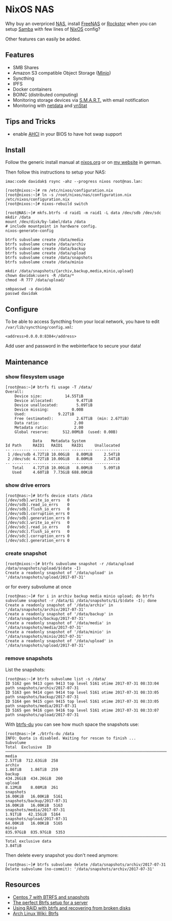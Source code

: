 NixOS NAS
=========

Why buy an overpriced [NAS](https://en.wikipedia.org/wiki/Network-attached_storage), install [FreeNAS](https://freenas.org/) or [Rockstor](http://rockstor.com/) when you can setup [Samba](https://www.samba.org/) with few lines of [NixOS](http://nixos.org/) config?

Other features can easily be added.

Features
--------

- SMB Shares
- Amazon S3 compatible Object Storage ([Minio](https://www.minio.io/))
- Syncthing
- IPFS
- Docker containers
- BOINC (distributed computing)
- Monitoring storage devices via [S.M.A.R.T.](https://en.wikipedia.org/wiki/S.M.A.R.T.) with email notification
- Monitoring with [netdata](https://my-netdata.io/) and [vnStat](http://humdi.net/vnstat/)

Tips and Tricks
----------------

- enable [AHCI](https://en.wikipedia.org/wiki/Advanced_Host_Controller_Interface) in your BIOS to have hot swap support

Install
-------

Follow the generic install manual at [nixos.org](http://nixos.org/nixos/manual/index.html#ch-installation) or on [my website](https://davidak.de/nixos-installation/) in german.

Then follow this instructions to setup your NAS:

```
imac:code davidak$ rsync -ahz --progress nixos root@nas.lan:

[root@nixos:~]# rm /etc/nixos/configuration.nix
[root@nixos:~]# ln -s /root/nixos/nas/configuration.nix /etc/nixos/configuration.nix
[root@nixos:~]# nixos-rebuild switch

[root@NAS:~]# mkfs.btrfs -d raid1 -m raid1 -L data /dev/sdb /dev/sdc
mkdir /data
mount /dev/disk/by-label/data /data
# include mountpoint in hardware config.
nixos-generate-config

btrfs subvolume create /data/media
btrfs subvolume create /data/archiv
btrfs subvolume create /data/backup
btrfs subvolume create /data/upload
btrfs subvolume create /data/snapshots
btrfs subvolume create /data/minio

mkdir /data/snapshots/{archiv,backup,media,minio,upload}
chown davidak:users -R /data/*
chmod -R 777 /data/upload/

smbpasswd -a davidak
passwd davidak
```

Configure
---------

To be able to access Syncthing from your local network, you have to edit `/var/lib/syncthing/config.xml`:

```
<address>0.0.0.0:8384</address>
```

Add user and password in the webinterface to secure your data!

Maintenance
-----------

### show filesystem usage

    [root@nas:~]# btrfs fi usage -T /data/
    Overall:
        Device size:		  14.55TiB
        Device allocated:		   9.47TiB
        Device unallocated:		   5.09TiB
        Device missing:		     0.00B
        Used:			   9.22TiB
        Free (estimated):		   2.67TiB	(min: 2.67TiB)
        Data ratio:			      2.00
        Metadata ratio:		      2.00
        Global reserve:		 512.00MiB	(used: 0.00B)

                Data    Metadata System
    Id Path     RAID1   RAID1    RAID1     Unallocated
    -- -------- ------- -------- --------- -----------
     1 /dev/sdb 4.72TiB 10.00GiB   8.00MiB     2.54TiB
     2 /dev/sdc 4.72TiB 10.00GiB   8.00MiB     2.54TiB
    -- -------- ------- -------- --------- -----------
       Total    4.72TiB 10.00GiB   8.00MiB     5.09TiB
       Used     4.60TiB  7.73GiB 688.00KiB

### show drive errors

    [root@nas:~]# btrfs device stats /data
    [/dev/sdb].write_io_errs   0
    [/dev/sdb].read_io_errs    0
    [/dev/sdb].flush_io_errs   0
    [/dev/sdb].corruption_errs 0
    [/dev/sdb].generation_errs 0
    [/dev/sdc].write_io_errs   0
    [/dev/sdc].read_io_errs    0
    [/dev/sdc].flush_io_errs   0
    [/dev/sdc].corruption_errs 0
    [/dev/sdc].generation_errs 0

### create snapshot

    [root@nixos:~]# btrfs subvolume snapshot -r /data/upload /data/snapshots/upload/$(date -I)
    Create a readonly snapshot of '/data/upload' in '/data/snapshots/upload/2017-07-31'

or for every subvolume at once

    [root@nas:~]# for i in archiv backup media minio upload; do btrfs subvolume snapshot -r /data/$i /data/snapshots/$i/$(date -I); done
    Create a readonly snapshot of '/data/archiv' in '/data/snapshots/archiv/2017-07-31'
    Create a readonly snapshot of '/data/backup' in '/data/snapshots/backup/2017-07-31'
    Create a readonly snapshot of '/data/media' in '/data/snapshots/media/2017-07-31'
    Create a readonly snapshot of '/data/minio' in '/data/snapshots/minio/2017-07-31'
    Create a readonly snapshot of '/data/upload' in '/data/snapshots/upload/2017-07-31'

### remove snapshots

List the snapshots:

    [root@nas:~]# btrfs subvolume list -s /data/
    ID 5162 gen 9413 cgen 9413 top level 5161 otime 2017-07-31 08:33:04 path snapshots/archiv/2017-07-31
    ID 5163 gen 9414 cgen 9414 top level 5161 otime 2017-07-31 08:33:05 path snapshots/backup/2017-07-31
    ID 5164 gen 9415 cgen 9415 top level 5161 otime 2017-07-31 08:33:05 path snapshots/media/2017-07-31
    ID 5165 gen 9416 cgen 9416 top level 5161 otime 2017-07-31 08:33:07 path snapshots/upload/2017-07-31

With [btrfs-du](https://github.com/nachoparker/btrfs-du/) you can see how much space the snapshots use:

    [root@nas:~]# ./btrfs-du /data
    INFO: Quota is disabled. Waiting for rescan to finish ...
    Subvolume                                                         Total  Exclusive  ID        
    ─────────────────────────────────────────────────────────────────────────────────────────
    media                                                           2.57TiB  712.63GiB  258       
    archiv                                                          1.86TiB    1.86TiB  259       
    backup                                                        434.26GiB  434.26GiB  260       
    upload                                                          8.12MiB    8.08MiB  261       
    snapshots                                                      16.00KiB   16.00KiB  5161      
    snapshots/backup/2017-07-31                                    16.00KiB   16.00KiB  5163      
    snapshots/media/2017-07-31                                      1.91TiB   42.15GiB  5164      
    snapshots/upload/2017-07-31                                    64.00KiB   16.00KiB  5165      
    minio                                                         835.97GiB  835.97GiB  5353      
    ─────────────────────────────────────────────────────────────────────────────────────────
    Total exclusive data                                                            3.84TiB

Then delete every snapshot you don't need anymore:

    [root@nas:~]# btrfs subvolume delete /data/snapshots/archiv/2017-07-31
    Delete subvolume (no-commit): '/data/snapshots/archiv/2017-07-31'

Resources
---------

- [Centos 7 with BTRFS and snapshots](https://www.mopar4life.com/btrfs-centos-samba/)
- [The perfect Btrfs setup for a server](https://seravo.fi/2016/perfect-btrfs-setup-for-a-server)
- [Using RAID with btrfs and recovering from broken disks](https://seravo.fi/2015/using-raid-btrfs-recovering-broken-disks)
- [Arch Linux Wiki: Btrfs](https://wiki.archlinux.org/index.php/Btrfs)
